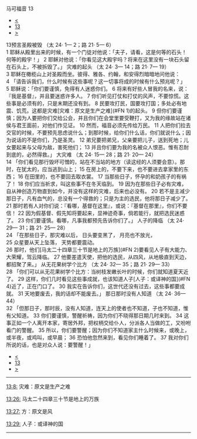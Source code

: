 ﻿





 马可福音 13




* [<](bible/MRK12.md)
* [13](bible/MRK.md)
* [>](bible/MRK14.md)



 
13预言圣殿被毁 （太 24· 1— 2；路 21· 5— 6）  
1 耶稣从殿里出来的时候，有一个门徒对他说：「夫子，请看，这是何等的石头！何等的殿宇！」 
2 耶稣对他说：「你看见这大殿宇吗？将来在这里没有一块石头留在石头上，不被拆毁了。」 灾难的起头 （太 24· 3— 14；路 21· 7— 19）  
3 耶稣在橄榄山上对圣殿而坐。彼得、雅各、约翰，和安得烈暗暗地问他说： 
4 「请告诉我们，什么时候有这些事呢？这一切事将成的时候有什么预兆呢？」 
5 耶稣说：「你们要谨慎，免得有人迷惑你们。 
6 将来有好些人冒我的名来，说：『我是基督』，并且要迷惑许多人。 
7 你们听见打仗和打仗的风声，不要惊慌。这些事是必须有的，只是末期还没有到。 
8 民要攻打民，国要攻打国；多处必有地震、饥荒。这都是灾难[灾难：原文是生产之难](#FN 1)的起头。 
9 但你们要谨慎；因为人要把你们交给公会，并且你们在会堂里要受鞭打，又为我的缘故站在诸侯与君王面前，对他们作见证。 
10 然而，福音必须先传给万民。 
11 人把你们拉去交官的时候，不要预先思虑说什么；到那时候，给你们什么话，你们就说什么；因为说话的不是你们，乃是圣灵。 
12 弟兄要把弟兄，父亲要把儿子，送到死地；儿女要起来与父母为敌，害死他们； 
13 并且你们要为我的名被众人恨恶。惟有忍耐到底的，必然得救。」 大灾难 （太 24· 15— 28；路 21· 20— 24）  
14 「你们看见那行毁坏可憎的，站在不当站的地方（读这经的人须要会意）。那时，在犹太的，应当逃到山上； 
15 在房上的，不要下来，也不要进去拿家里的东西； 
16 在田里的，也不要回去取衣裳。 
17 当那些日子，怀孕的和奶孩子的有祸了！ 
18 你们应当祈求，叫这些事不在冬天临到。 
19 因为在那些日子必有灾难，自从神创造万物直到如今，并没有这样的灾难，后来也必没有。 
20 若不是主减少那日子，凡有血气的，总没有一个得救的；只是为主的选民，他将那日子减少了。 
21 那时若有人对你们说：『看哪，基督在这里』，或说：『基督在那里』，你们不要信！ 
22 因为假基督、假先知将要起来，显神迹奇事，倘若能行，就把选民迷惑了。 
23 你们要谨慎。看哪，凡事我都预先告诉你们了。」 人子的降临 （太 24· 29— 31；路 21· 25— 28）  
24 「在那些日子，那灾难以后， 日头要变黑了， 月亮也不放光，  
25 众星要从天上坠落， 天势都要震动。  
26 那时，他们[马太二十四章三十节是地上的万族](#FN 2)要看见人子有大能力、大荣耀，驾云降临。 
27 他要差遣天使，把他的选民，从四风，从地极直到天边，都招聚了来。」 从无花果树学个比方 （太 24· 32— 35；路 21· 29— 33）  
28 「你们可以从无花果树学个比方：当树枝发嫩长叶的时候，你们就知道夏天近了。 
29 这样，你们几时看见这些事成就，也该知道人子[人子：或译神的国](#FN 4)近了，正在门口了。 
30 我实在告诉你们，这世代还没有过去，这些事都要成就。 
31 天地要废去，我的话却不能废去。」 那日那时没有人知道 （太 24· 36— 44）  
32 「但那日子，那时辰，没有人知道，连天上的使者也不知道，子也不知道，惟有父知道。 
33 你们要谨慎，警醒祈祷，因为你们不晓得那日期几时来到。 
34 这事正如一个人离开本家，寄居外邦，把权柄交给仆人，分派各人当做的工，又吩咐看门的警醒。 
35 所以，你们要警醒；因为你们不知道家主什么时候来，或晚上，或半夜，或鸡叫，或早晨； 
36 恐怕他忽然来到，看见你们睡着了。 
37 我对你们所说的话，也是对众人说：要警醒！」 
* [<](bible/MRK12.md)
* [13](bible/MRK.md)
* [>](bible/MRK14.md)





---


[13:8:](#V8)
灾难：原文是生产之难


[13:26:](#V26)
马太二十四章三十节是地上的万族


[13:27:](#V27)
方：原文是风


[13:29:](#V29)
人子：或译神的国




---









